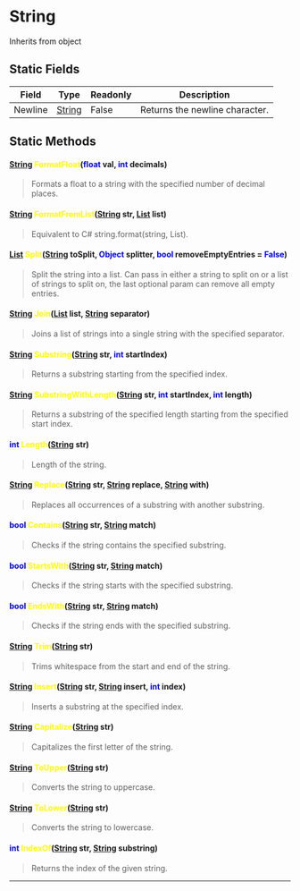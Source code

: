 # String
Inherits from object
## Static Fields
|Field|Type|Readonly|Description|
|---|---|---|---|
|Newline|[String](../static/String.md)|False|Returns the newline character.|
## Static Methods
#### <span style="color:blue;">[String](../static/String.md)</span> <span style="color:yellow;">FormatFloat</span>(<span style="color:blue;">float</span> val, <span style="color:blue;">int</span> decimals)
> Formats a float to a string with the specified number of decimal places.
#### <span style="color:blue;">[String](../static/String.md)</span> <span style="color:yellow;">FormatFromList</span>(<span style="color:blue;">[String](../static/String.md)</span> str, <span style="color:blue;">[List](../objects/List.md)</span> list)
> Equivalent to C# string.format(string, List<string>).
#### <span style="color:blue;">[List](../objects/List.md)</span> <span style="color:yellow;">Split</span>(<span style="color:blue;">[String](../static/String.md)</span> toSplit, <span style="color:blue;">Object</span> splitter, <span style="color:blue;">bool</span> removeEmptyEntries = <span style="color:blue;">False</span>)
> Split the string into a list. Can pass in either a string to split on or a list of strings to split on, the last optional param can remove all empty entries.
#### <span style="color:blue;">[String](../static/String.md)</span> <span style="color:yellow;">Join</span>(<span style="color:blue;">[List](../objects/List.md)</span> list, <span style="color:blue;">[String](../static/String.md)</span> separator)
> Joins a list of strings into a single string with the specified separator.
#### <span style="color:blue;">[String](../static/String.md)</span> <span style="color:yellow;">Substring</span>(<span style="color:blue;">[String](../static/String.md)</span> str, <span style="color:blue;">int</span> startIndex)
> Returns a substring starting from the specified index.
#### <span style="color:blue;">[String](../static/String.md)</span> <span style="color:yellow;">SubstringWithLength</span>(<span style="color:blue;">[String](../static/String.md)</span> str, <span style="color:blue;">int</span> startIndex, <span style="color:blue;">int</span> length)
> Returns a substring of the specified length starting from the specified start index.
#### <span style="color:blue;">int</span> <span style="color:yellow;">Length</span>(<span style="color:blue;">[String](../static/String.md)</span> str)
> Length of the string.
#### <span style="color:blue;">[String](../static/String.md)</span> <span style="color:yellow;">Replace</span>(<span style="color:blue;">[String](../static/String.md)</span> str, <span style="color:blue;">[String](../static/String.md)</span> replace, <span style="color:blue;">[String](../static/String.md)</span> with)
> Replaces all occurrences of a substring with another substring.
#### <span style="color:blue;">bool</span> <span style="color:yellow;">Contains</span>(<span style="color:blue;">[String](../static/String.md)</span> str, <span style="color:blue;">[String](../static/String.md)</span> match)
> Checks if the string contains the specified substring.
#### <span style="color:blue;">bool</span> <span style="color:yellow;">StartsWith</span>(<span style="color:blue;">[String](../static/String.md)</span> str, <span style="color:blue;">[String](../static/String.md)</span> match)
> Checks if the string starts with the specified substring.
#### <span style="color:blue;">bool</span> <span style="color:yellow;">EndsWith</span>(<span style="color:blue;">[String](../static/String.md)</span> str, <span style="color:blue;">[String](../static/String.md)</span> match)
> Checks if the string ends with the specified substring.
#### <span style="color:blue;">[String](../static/String.md)</span> <span style="color:yellow;">Trim</span>(<span style="color:blue;">[String](../static/String.md)</span> str)
> Trims whitespace from the start and end of the string.
#### <span style="color:blue;">[String](../static/String.md)</span> <span style="color:yellow;">Insert</span>(<span style="color:blue;">[String](../static/String.md)</span> str, <span style="color:blue;">[String](../static/String.md)</span> insert, <span style="color:blue;">int</span> index)
> Inserts a substring at the specified index.
#### <span style="color:blue;">[String](../static/String.md)</span> <span style="color:yellow;">Capitalize</span>(<span style="color:blue;">[String](../static/String.md)</span> str)
> Capitalizes the first letter of the string.
#### <span style="color:blue;">[String](../static/String.md)</span> <span style="color:yellow;">ToUpper</span>(<span style="color:blue;">[String](../static/String.md)</span> str)
> Converts the string to uppercase.
#### <span style="color:blue;">[String](../static/String.md)</span> <span style="color:yellow;">ToLower</span>(<span style="color:blue;">[String](../static/String.md)</span> str)
> Converts the string to lowercase.
#### <span style="color:blue;">int</span> <span style="color:yellow;">IndexOf</span>(<span style="color:blue;">[String](../static/String.md)</span> str, <span style="color:blue;">[String](../static/String.md)</span> substring)
> Returns the index of the given string.

---

